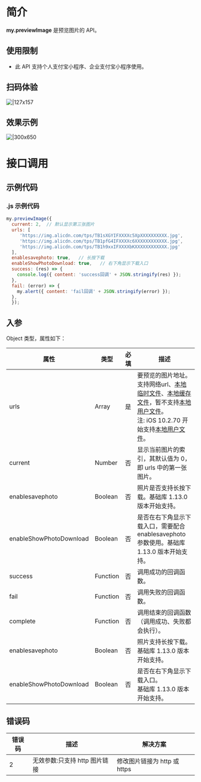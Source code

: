 
# 简介
**my.previewImage** 是预览图片的 API。

## 使用限制

- 此 API 支持个人支付宝小程序、企业支付宝小程序使用。

## 扫码体验
![|127x157](https://cdn.nlark.com/yuque/0/2021/jpeg/179989/1625191726620-5e45ee53-b35c-4a2f-9088-24c5dce03300.jpeg#align=left&display=inline&height=157&margin=%5Bobject%20Object%5D&name=1.jpeg&originHeight=157&originWidth=127&size=19820&status=done&style=stroke&width=127)

## 效果示例
![|300x650](https://gw.alipayobjects.com/mdn/rms_aba389/afts/img/A*QtdsQIBkcP8AAAAAAAAAAAAAARQnAQ)

# 接口调用

## 示例代码

### .js 示例代码
```javascript
my.previewImage({
  current: 2,  // 默认显示第三张图片
  urls: [
     'https://img.alicdn.com/tps/TB1sXGYIFXXXXc5XpXXXXXXXXXX.jpg',
     'https://img.alicdn.com/tps/TB1pfG4IFXXXXc6XXXXXXXXXXXX.jpg',
     'https://img.alicdn.com/tps/TB1h9xxIFXXXXbKXXXXXXXXXXXX.jpg'
  ],       
  enablesavephoto: true,   // 长按下载
  enableShowPhotoDownload: true,   // 右下角显示下载入口
  success: (res) => {
    console.log({ content: 'success回调' + JSON.stringify(res) });
  },
  fail: (error) => {
    my.alert({ content: 'fail回调' + JSON.stringify(error) });
  },
  });                     
```

## 入参
Object 类型，属性如下：

| **属性** | **类型** | **必填** | **描述** |
| --- | --- | --- | --- |
| urls | Array | 是 | 要预览的图片地址。<br />支持网络url、[本地临时文件](https://opendocs.alipay.com/mini/03dt4s#%E6%9C%AC%E5%9C%B0%E4%B8%B4%E6%97%B6%E6%96%87%E4%BB%B6)、[本地缓存文件](https://opendocs.alipay.com/mini/03dt4s#%E6%9C%AC%E5%9C%B0%E7%BC%93%E5%AD%98%E6%96%87%E4%BB%B6)，暂不支持[本地用户文件](https://opendocs.alipay.com/mini/03dt4s#%E6%9C%AC%E5%9C%B0%E7%94%A8%E6%88%B7%E6%96%87%E4%BB%B6)。 <br /> 注: iOS 10.2.70 开始支持[本地用户文件](https://opendocs.alipay.com/mini/03dt4s#%E6%9C%AC%E5%9C%B0%E7%94%A8%E6%88%B7%E6%96%87%E4%BB%B6)。 |
| current | Number | 否 | 显示当前图片的索引，其默认值为 0，即 urls 中的第一张图片。 |
| enablesavephoto | Boolean | 否 | 照片是否支持长按下载。基础库 1.13.0 版本开始支持。 |
| enableShowPhotoDownload | Boolean | 否 | 是否在右下角显示下载入口，需要配合 enablesavephoto 参数使用。基础库 1.13.0 版本开始支持。 |
| success | Function | 否 | 调用成功的回调函数。 |
| fail | Function | 否 | 调用失败的回调函数。 |
| complete | Function | 否 | 调用结束的回调函数（调用成功、失败都会执行）。 |
| enablesavephoto | Boolean | 否 | 照片支持长按下载。<br />基础库 1.13.0 版本开始支持。 |
| enableShowPhotoDownload | Boolean | 否 | 是否在右下角显示下载入口。<br />基础库 1.13.0 版本开始支持。 |

## 错误码
| **错误码** | **描述** | **解决方案** |
| --- | --- | --- |
| 2 | 无效参数:只支持 http 图片链接 | 修改图片链接为 http 或 https |
